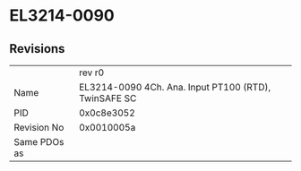 # EL3214-0090

## Revisions
<table>
<tr>
<td></td>
<td>rev r0</td>
</tr>
<tr>
<td>Name</td>
<td>EL3214-0090 4Ch. Ana. Input PT100 (RTD), TwinSAFE SC</td>
</tr>
<tr>
<td>PID</td>
<td>0x0c8e3052</td>
</tr>
<tr>
<td>Revision No</td>
<td>0x0010005a</td>
</tr>
<tr>
<td>Same PDOs as</td>
<td></td>
</tr>
</table>

